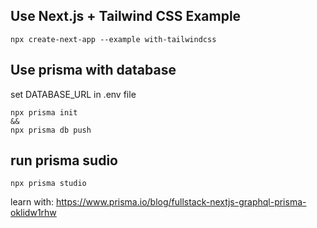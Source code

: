 ## Use Next.js + Tailwind CSS Example

```
npx create-next-app --example with-tailwindcss
```

## Use prisma with database

set DATABASE_URL in .env file

```
npx prisma init
&&
npx prisma db push
```

## run prisma sudio

```
npx prisma studio
```

learn with: https://www.prisma.io/blog/fullstack-nextjs-graphql-prisma-oklidw1rhw
